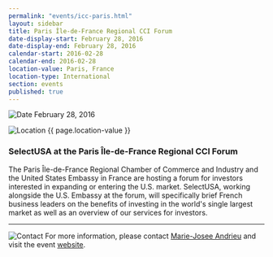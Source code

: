 ```yaml
---
permalink: "events/icc-paris.html"
layout: sidebar
title: Paris Île-de-France Regional CCI Forum
date-display-start: February 28, 2016
date-display-end: February 28, 2016
calendar-start: 2016-02-28
calendar-end: 2016-02-28
location-value: Paris, France
location-type: International
section: events
published: true
---
```



![Date](https://google.github.io/material-design-icons/action/svg/design/ic_event_24px.svg "Date") February 28, 2016

![Location](http://google.github.io/material-design-icons/social/svg/design/ic_location_city_24px.svg "Location") {{ page.location-value }}

### SelectUSA at the Paris Île-de-France Regional CCI Forum

The Paris Île-de-France Regional Chamber of Commerce and Industry and the United States Embassy in France are hosting a forum for investors interested in expanding or entering the U.S. market. SelectUSA, working alongside the U.S. Embassy at the forum, will specifically brief French business leaders on the benefits of investing in the world's single largest market as well as an overview of our services for investors.

---

![Contact](https://google.github.io/material-design-icons/action/svg/design/ic_question_answer_24px.svg "Contact") For more information, please contact [Marie-Josee Andrieu](mailto:Marie-Josee.Andrieu@trade.gov?Subject=SelectUSA%20CCI%20Forum%20Info%20Request) and visit the event [website](http://www.entreprises.cci-paris-idf.fr/web/international/forum-reussir-aux-etats-unis-pour-une-entreprise-francaise).
